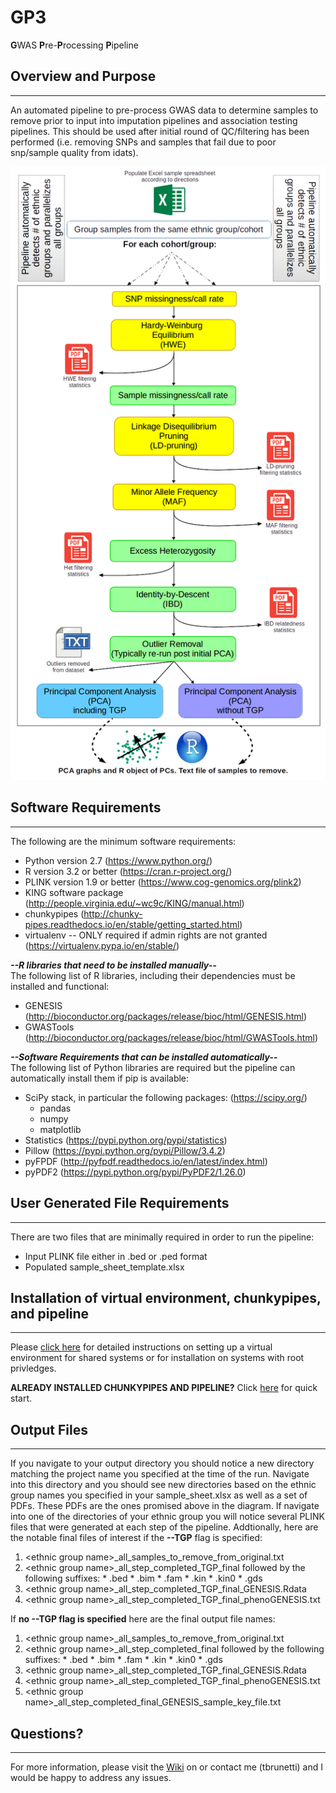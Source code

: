 # GP3
**G**WAS **P**re-**P**rocessing **P**ipeline

## Overview and Purpose
------------------------
An automated pipeline to pre-process GWAS data to determine samples to remove prior to input into imputation pipelines and association testing pipelines.  This should be used after initial round of QC/filtering has been performed (i.e. removing SNPs and samples that fail due to poor snp/sample quality from idats).

<p align="center">
<img src="https://github.com/tbrunetti/GP3/blob/master/images/GP3_pipeline_workflow.png" />
</p>

## Software Requirements
------------------------
The following are the minimum software requirements:
* Python version 2.7 (https://www.python.org/)
* R version 3.2 or better (https://cran.r-project.org/)
* PLINK version 1.9 or better (https://www.cog-genomics.org/plink2)
* KING software package (http://people.virginia.edu/~wc9c/KING/manual.html)
* chunkypipes (http://chunky-pipes.readthedocs.io/en/stable/getting_started.html)
* virtualenv -- ONLY required if admin rights are not granted (https://virtualenv.pypa.io/en/stable/) 


__*--R libraries that need to be installed manually--*__  
The following list of R libraries, including their dependencies must be installed and functional:  
  * GENESIS (http://bioconductor.org/packages/release/bioc/html/GENESIS.html)
  * GWASTools (http://bioconductor.org/packages/release/bioc/html/GWASTools.html)


__*--Software Requirements that can be installed automatically--*__  
The following list of Python libraries are required but the pipeline can automatically install them if pip is available:
  * SciPy stack, in particular the following packages: (https://scipy.org/)
    * pandas
    * numpy
    * matplotlib
  * Statistics (https://pypi.python.org/pypi/statistics)
  * Pillow (https://pypi.python.org/pypi/Pillow/3.4.2)
  * pyFPDF (http://pyfpdf.readthedocs.io/en/latest/index.html)
  * pyPDF2 (https://pypi.python.org/pypi/PyPDF2/1.26.0)


## User Generated File Requirements
-----------------------------------
There are two files that are minimally required in order to run the pipeline:
* Input PLINK file either in .bed or .ped format
* Populated sample_sheet_template.xlsx  



## Installation of virtual environment, chunkypipes, and pipeline
------------------------------------------------------------------
Please [click here](https://github.com/tbrunetti/GP3/blob/master/Installation_Instructions.md) for detailed instructions on setting up a virtual environment for shared systems or for installation on systems with root privledges.


__ALREADY INSTALLED CHUNKYPIPES AND PIPELINE?__  Click [here](https://github.com/tbrunetti/GP3/blob/master/Quick_Start_FAQs.md) for quick start.



## Output Files
---------------
If you navigate to your output directory you should notice a new directory matching the project name you specified at the time of the run.  Navigate into this directory and you should see new directories based on the ethnic group names you specified in your sample_sheet.xlsx as well as a set of PDFs.  These PDFs are the ones promised above in the diagram. If navigate into one of the directories of your ethnic group you will notice several PLINK files that were generated at each step of the pipeline.  Addtionally, here are the notable final files of interest if the __--TGP__ flag is specified:  
  1. \<ethnic group name\>_all_samples_to_remove_from_original.txt
  2. \<ethnic group name\>_all_step_completed_TGP_final followed by the following suffixes:
    * .bed
    * .bim
    * .fam
    * .kin
    * .kin0
    * .gds
  3. \<ethnic group name\>_all_step_completed_TGP_final_GENESIS.Rdata
  4. \<ethnic group name\>_all_step_completed_TGP_final_phenoGENESIS.txt  

If __no --TGP flag is specified__ here are the final output file names:  
  1. \<ethnic group name\>_all_samples_to_remove_from_original.txt
  2. \<ethnic group name\>_all_step_completed_final followed by the following suffixes:
    * .bed
    * .bim
    * .fam
    * .kin
    * .kin0
    * .gds
  3. \<ethnic group name\>_all_step_completed_TGP_final_GENESIS.Rdata
  4. \<ethnic group name\>_all_step_completed_TGP_final_phenoGENESIS.txt
  5. \<ethnic group name\>_all_step_completed_final_GENESIS_sample_key_file.txt  


## Questions?
-------------
For more information, please visit the [Wiki](https://github.com/tbrunetti/GP3/wiki) on or contact me (tbrunetti) and I would be happy to address any issues. 





